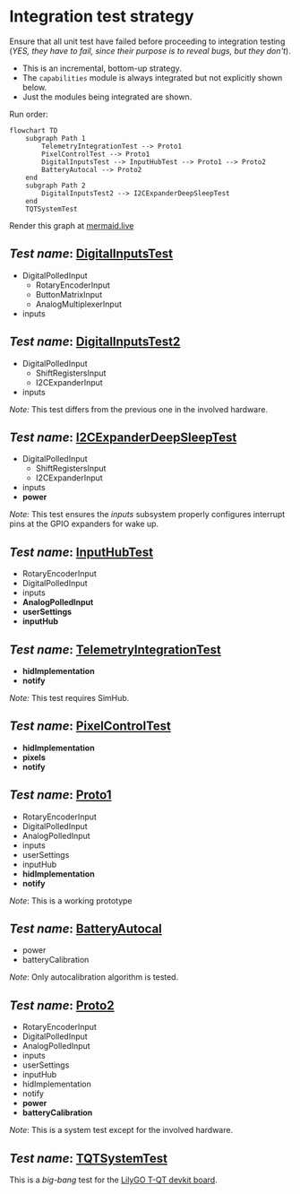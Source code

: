# Integration test strategy

Ensure that all unit test have failed before proceeding to integration testing (*YES, they have to fail, since their purpose is to reveal bugs, but they don't*).

- This is an incremental, bottom-up strategy.
- The `capabilities` module is always integrated but not explicitly shown below.
- Just the modules being integrated are shown.

Run order:

```mermaid
flowchart TD
    subgraph Path 1
        TelemetryIntegrationTest --> Proto1
        PixelControlTest --> Proto1
        DigitalInputsTest --> InputHubTest --> Proto1 --> Proto2
        BatteryAutocal --> Proto2
    end
    subgraph Path 2
        DigitalInputsTest2 --> I2CExpanderDeepSleepTest
    end
    TQTSystemTest
```

Render this graph at [mermaid.live](https://mermaid.live/view#pako:eNp9kE1rwzAMhv-K8bk9LMccBltTWG8pyWnkosZKYrCt4MisofS_T1m3des-dDB6pUfitU66JYM6152jl3aAyKoumqAkpnToI4yDKoEHdXcpLlGjQ48c511gFIQthRonVuv1vSojMX2BS3tEt6HAkdyfUGF7y-B2YUw8fVJv8ikdbsauaXbd8AjMGOeHxNSC-4FgML99KvvHQnbxkG22xxGCwVggjpWTZ-nerK33dTVPjH7p6ZX2GD1YI3c9LUCjeZCTNTqX1GAHyXGjm3AWFMRyNYdW5xwTrnQaDTAWFsSn_17cGssUP2qRUj_ovAM3iRKPz0T-XZ9fAeP1maE)

## *Test name*: [DigitalInputsTest](./DigitalInputsTest/README.md)

- DigitalPolledInput
  - RotaryEncoderInput
  - ButtonMatrixInput
  - AnalogMultiplexerInput
- inputs

## *Test name*: [DigitalInputsTest2](./DigitalInputsTest2/README.md)

- DigitalPolledInput
  - ShiftRegistersInput
  - I2CExpanderInput
- inputs

*Note:* This test differs from the previous one in the involved hardware.

## *Test name*: [I2CExpanderDeepSleepTest](./I2CExpanderDeepSleepTest/README.md)

- DigitalPolledInput
  - ShiftRegistersInput
  - I2CExpanderInput
- inputs
- **power**

*Note:* This test ensures the *inputs* subsystem properly configures interrupt pins at the GPIO expanders for wake up.

## *Test name*: [InputHubTest](./InputHubTest/README.md)

- RotaryEncoderInput
- DigitalPolledInput
- inputs
- **AnalogPolledInput**
- **userSettings**
- **inputHub**

## *Test name*: [TelemetryIntegrationTest](./TelemetryIntegrationTest/README.md)

- **hidImplementation**
- **notify**

*Note:* This test requires SimHub.

## *Test name*: [PixelControlTest](./PixelControlTest/PixelControlTest.ino)

- **hidImplementation**
- **pixels**
- **notify**

## *Test name*: [Proto1](./Proto1/README.md)

- RotaryEncoderInput
- DigitalPolledInput
- AnalogPolledInput
- inputs
- userSettings
- inputHub
- **hidImplementation**
- **notify**

*Note*: This is a working prototype

## *Test name*: [BatteryAutocal](./BatteryAutocal/README.md)

- power
- batteryCalibration

*Note*: Only autocalibration algorithm is tested.

## *Test name*: [Proto2](./Proto2/README.md)

- RotaryEncoderInput
- DigitalPolledInput
- AnalogPolledInput
- inputs
- userSettings
- inputHub
- hidImplementation
- notify
- **power**
- **batteryCalibration**

*Note*: This is a system test except for the involved hardware.

## *Test name*: [TQTSystemTest](./TQTSystemTest/README.md)

This is a *big-bang* test for the [LilyGO T-QT devkit board](https://github.com/Xinyuan-LilyGO/T-QT).
